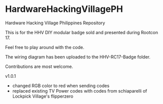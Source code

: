# HardwareHackingVillagePH
Hardware Hacking Village Philippines Repository

This is for the HHV DIY modular badge sold and presented during Rootcon 17.

Feel free to play around with the code.

The wiring diagram has been uploaded to the HHV-RC17-Badge folder.

Contributions are most welcome.


v1.0.1
- changed RGB color to red when sending codes
- replaced existing TV Power codes with codes from schiaparelli of Lockpick Village's flipperzero
